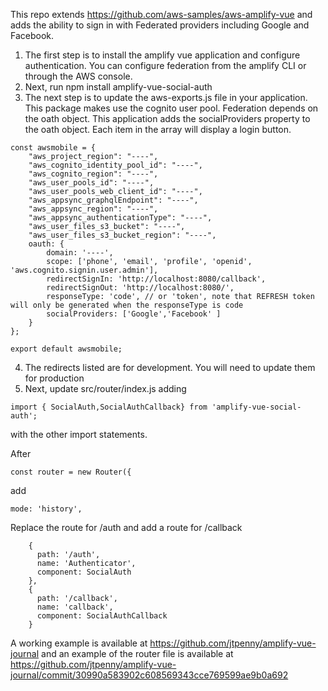 This repo extends https://github.com/aws-samples/aws-amplify-vue and adds the ability to sign in with Federated providers including Google and Facebook.

1. The first step is to install the amplify vue application and configure authentication. You can configure federation from the amplify CLI or through the AWS console. 
2. Next, run npm install amplify-vue-social-auth
3. The next step is to update the aws-exports.js file in your application. This package makes use the cognito user pool. Federation depends on the oath object. This application adds the socialProviders property to the oath object. Each item in the array will display a login button.

```
const awsmobile = {
    "aws_project_region": "----",
    "aws_cognito_identity_pool_id": "----",
    "aws_cognito_region": "----",
    "aws_user_pools_id": "----",
    "aws_user_pools_web_client_id": "----",
    "aws_appsync_graphqlEndpoint": "----",
    "aws_appsync_region": "----",
    "aws_appsync_authenticationType": "----",
    "aws_user_files_s3_bucket": "----",
    "aws_user_files_s3_bucket_region": "----",
    oauth: {
        domain: '----',
        scope: ['phone', 'email', 'profile', 'openid', 'aws.cognito.signin.user.admin'],
        redirectSignIn: 'http://localhost:8080/callback',
        redirectSignOut: 'http://localhost:8080/',
        responseType: 'code', // or 'token', note that REFRESH token will only be generated when the responseType is code
        socialProviders: ['Google','Facebook' ]
    }
};

export default awsmobile;
```
4. The redirects listed are for development. You will need to update them for production
5. Next, update src/router/index.js adding 
```
import { SocialAuth,SocialAuthCallback} from 'amplify-vue-social-auth';
```
with the other import statements.

After
```
const router = new Router({
```
add
```  
mode: 'history',
```
Replace the route for /auth and add a route for /callback
```
    {
      path: '/auth',
      name: 'Authenticator',
      component: SocialAuth
    },
    {
      path: '/callback',
      name: 'callback',
      component: SocialAuthCallback
    }
```

A working example is available at
https://github.com/jtpenny/amplify-vue-journal and an example of the router file is available at https://github.com/jtpenny/amplify-vue-journal/commit/30990a583902c608569343cce769599ae9b0a692 
